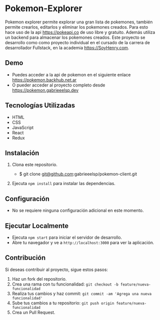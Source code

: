 # Pokemon-Explorer

Pokemon explorer permite explorar una gran lista de pokemones, también permite crearlos, editarlos y eliminar los pokemones creados.
Para esto hace uso de la api https://pokeapi.co de uso libre y gratuito.
Además utiliza un backend para almacenar los pokemones creados.
Este proyecto se desarrollo como como proyecto individual en el cursado de la carrera de desarrollador Fullstack, en la academia https://SoyHenry.com.

## Demo
- Puedes acceder a la api de pokemon en el siguiente enlace https://pokemon.backhub.net.ar
- O pueder acceder al proyecto completo desde https://pokemon.gabrieeelsp.dev

## Tecnologías Utilizadas
- HTML
- CSS
- JavaScript
- React
- Redux

## Instalación
1. Clona este repositorio.
    - $ git clone git@github.com:gabrieeelsp/pokemon-client.git

2. Ejecuta `npm install` para instalar las dependencias.

## Configuración
- No se requiere ninguna configuración adicional en este momento.

## Ejecutar Localmente
- Ejecuta `npm start` para iniciar el servidor de desarrollo.
- Abre tu navegador y ve a `http://localhost:3000` para ver la aplicación.

<!-- ## Uso y Funcionalidades
Descripción detallada sobre cómo interactuar con el frontend y sus principales características.

## Capturas de Pantalla
![Captura de Pantalla 1](ruta/a/imagen.png)
![Captura de Pantalla 2](ruta/a/otra-imagen.png) -->

## Contribución
Si deseas contribuir al proyecto, sigue estos pasos:
1. Haz un fork del repositorio.
2. Crea una rama con tu funcionalidad: `git checkout -b feature/nueva-funcionalidad`
3. Realiza tus cambios y haz commit: `git commit -am 'Agrega una nueva funcionalidad'`
4. Sube tus cambios a tu repositorio: `git push origin feature/nueva-funcionalidad`
5. Crea un Pull Request.

<!-- ## Licencia
Añade detalles sobre la licencia del proyecto si lo deseas. -->
